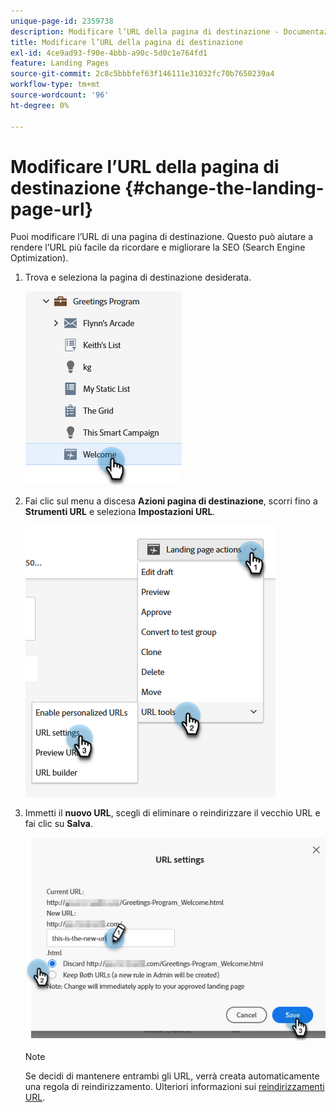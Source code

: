 ```yaml
---
unique-page-id: 2359738
description: Modificare l’URL della pagina di destinazione - Documentazione di Marketo - Documentazione del prodotto
title: Modificare l’URL della pagina di destinazione
exl-id: 4ce9ad93-f90e-4bbb-a90c-5d0c1e764fd1
feature: Landing Pages
source-git-commit: 2c8c5bbbfef63f146111e31032fc70b7650239a4
workflow-type: tm+mt
source-wordcount: '96'
ht-degree: 0%

---
```


# Modificare l’URL della pagina di destinazione {#change-the-landing-page-url}

Puoi modificare l’URL di una pagina di destinazione. Questo può aiutare a rendere l’URL più facile da ricordare e migliorare la SEO (Search Engine Optimization).

1. Trova e seleziona la pagina di destinazione desiderata.

   ![](assets/change-the-landing-page-url-1.png)

1. Fai clic sul menu a discesa **Azioni pagina di destinazione**, scorri fino a **Strumenti URL** e seleziona **Impostazioni URL**.

   ![](assets/change-the-landing-page-url-2.png)

1. Immetti il **nuovo URL**, scegli di eliminare o reindirizzare il vecchio URL e fai clic su **Salva**.

   ![](assets/change-the-landing-page-url-3.png)

   >[!NOTE]
   >
   >Se decidi di mantenere entrambi gli URL, verrà creata automaticamente una regola di reindirizzamento. Ulteriori informazioni sui [reindirizzamenti URL](/help/marketo/product-docs/demand-generation/landing-pages/personalizing-landing-pages/redirect-a-url-path.md).
